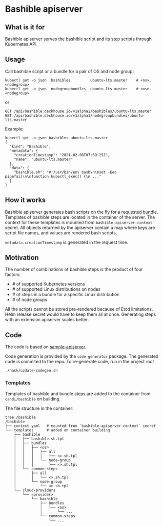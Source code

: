 # Bashible apiserver

## What is it for

Bashible apiserver serves the bashible script and its step scripts through Kubernetes API.

## Usage

Call bashible script or a bundle for a pair of OS and node group:

```shell
kubectl get -o json  bashibles         ubuntu-lts.master    # <os>.<nodegroup>
kubectl get -o json  nodegroupbundles  ubuntu-lts.master    # <os>.<nodegroup>
```

or

```
GET /api/bashible.deckhouse.io/v1alpha1/bashibles/ubuntu-lts.master
GET /api/bashible.deckhouse.io/v1alpha1/nodegroupbundles/ubuntu-lts.master
```

Example:

```shell
kubectl get -o json bashibles ubuntu-lts.master
{
  "kind": "Bashible",
  "metadata": {
    "creationTimestamp": "2021-02-08T07:59:25Z",
    "name": "ubuntu-lts.master"
  },
  "data": {
    "bashible.sh": "#!/usr/bin/env bash\n\nset -Eeo pipefail\n\nfunction kubectl_exec() {\n ..."
  }
}
```

## How it works

Bashible apiserver generates bash scripts on the fly for a requested bundle. Templates of bashible steps are located in
the container of the server. The context for these templates is mounted from `bashible-apiserver-context` secret. All
objects returned by the apiserver contain a map where keys are script file names, and values are rendered bash scripts.

`metadata.creationTimestamp` is generated in the request time.

## Motivation

The number of combinations of bashible steps is the product of four factors:

* \# of supported Kubernetes versions
* \# of supported Linux distributions on nodes
* \# of steps in a bundle for a specific Linux distribution
* \# of node groups

All the scripts cannot be stored pre-rendered because of Etcd limitations. Helm release secret would have to keep them
all at once. Generating steps with an extension apiserver scales better.

## Code

The code is based on [sample-apiserver](https://https://github.com/kubernetes/sample-apiserver).

Code generation is provided by the `code-generator` package. The generated code is commited to the repo. To re-generate
code, run in the project root

```shell
./hack/update-codegen.sh
```

### Templates

Templates of bashible and bundle steps are added to the container from `candi/bashible` on building.

The file structure in the container:

```shell
tree /bashible
/bashible
├── context.yaml   # mounted from `bashible-apiserver-context` secret
└── templates      # added on container building
    ├── bashible
    │   ├── bashible.sh.tpl
    │   ├── bundles
    │   │   ├── <os>
    │   │   │   ├── all
    │   │   │   │   └── <>.sh.tpl
    │   │   │   └── node-group
    │   │   │       └── <>.sh.tpl
    │   └── common-steps
    │       ├── all
    │       │   └── <>.sh.tpl
    │       └── node-group
    │           └── <>.sh.tpl
    └── cloud-providers
        └── <provider>
            └── bashible
                ├── bundles
                │   └── <os>
                │       └── ...
                └── common-steps
                    └── ...
```
